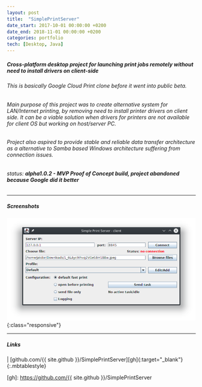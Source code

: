 ```yaml
---
layout: post
title:  "SimplePrintServer"
date_start: 2017-10-01 00:00:00 +0200 
date_end: 2018-11-01 00:00:00 +0200
categories: portfolio
tech: [Desktop, Java]
---
```

##### Cross-platform desktop project for launching print jobs remotely without need to install drivers on client-side

###### This is basically Google Cloud Print clone before it went into public beta. 

###### Main purpose of this project was to create alternative system for LAN/Internet printing, by removing need to install printer drivers on client side. It can be a viable solution when drivers for printers are not available for client OS but working on host/server PC. 

###### Project also aspired to provide stable and reliable data transfer architecture as a alternative to Samba based Windows architecture suffering from connection issues.

###### status: **alpha1.0.2 - MVP Proof of Concept build, project abandoned because Google did it better**

---
##### Screenshots

![](/assets/portfolio/sps1.png){:class="responsive"}

---
##### Links

<a href="https://github.com/{{ site.github }}/SimplePrintServer" target="_blank"><i class="fa fa-github fa-3x" style="color: black"></i></a> | [github.com/{{ site.github }}/SimplePrintServer][gh]{:target="_blank"}
{:.mbtablestyle}

[//]: links:
[gh]: https://github.com/{{ site.github }}/SimplePrintServer
